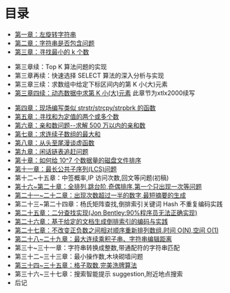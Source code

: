 目录
==============================

* [第一章：左旋转字符串](01.0.md)
* [第二章：字符串是否包含问题](02.0.md)
* [第三章：寻找最小的 k 个数](03.0.md)
 - 第三章续：Top K 算法问题的实现
 - 第三章再续：快速选择 SELECT 算法的深入分析与实现
 - 第三章三续：求数组中给定下标区间内的第 K 小(大)元素
 - [第三章四续：动态数据中求第 K 小(大)元素](03.04.md) 此章节为xtlx2000续写
* [第四章：现场编写类似 strstr/strcpy/strpbrk 的函数](04.0.md)
* [第五章：寻找和为定值的两个或多个数](05.0.md)
* [第六章：亲和数问题--求解 500 万以内的亲和数](06.0.md)
* [第七章：求连续子数组的最大和](07.0.md)
* [第八章：从头至尾漫谈虚函数](08.0.md)
* [第九章：闲话链表追赶问题](09.0.md)
* [第十章：如何给 10^7 个数据量的磁盘文件排序](10.0.md)
* [第十一章：最长公共子序列(LCS)问题](11.0.md)
* 第十二~十五章：中签概率,IP 访问次数,回文等问题(初稿)
* [第十六~第二十章：全排列,跳台阶,奇偶排序,第一个只出现一次等问题](16.0~20.0.md)
* [第二十一~二十二章：出现次数超过一半的数字,最短摘要的生成](21.0~22.0.md)
* 第二十三~第二十四章：杨氏矩阵查找,倒排索引关键词 Hash 不重复编码实践
* [第二十五章：二分查找实现(Jon Bentley:90%程序员无法正确实现)](25.0.md)
* [第二十六章：基于给定的文档生成倒排索引的编码与实践](26.0.md)
* [第二十七章：不改变正负数之间相对顺序重新排列数组.时间 O(N),空间 O(1)](27.0.md)
* [第二十八~二十九章：最大连续乘积子串、字符串编辑距离](28.0~29.0.md)
* 第三十~三十一章：字符串转换成整数,带通配符的字符串匹配
* 第三十二~三十三章：最小操作数,木块砌墙问题
* [第三十四~三十五章：格子取数,完美洗牌算法](34-35.0.md)
* 第三十六~三十七章：搜索智能提示 suggestion,附近地点搜索
* 后记
